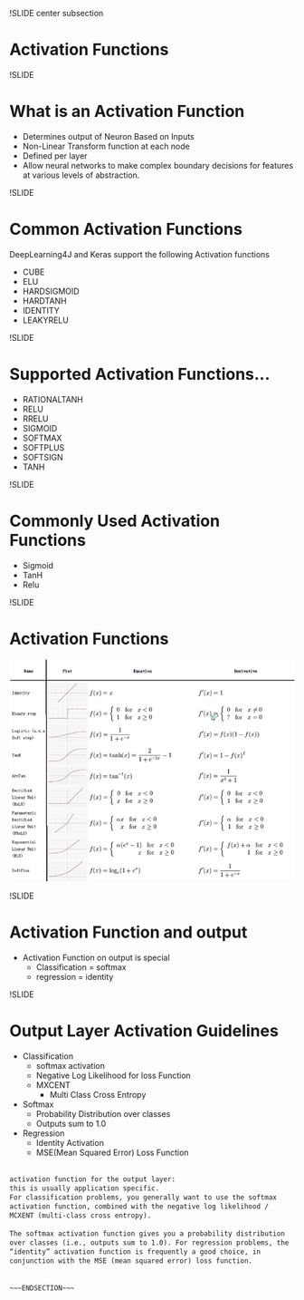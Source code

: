 !SLIDE center subsection

# Activation Functions

!SLIDE

# What is an Activation Function

* Determines output of Neuron Based on Inputs
* Non-Linear Transform function at each node
* Defined per layer
* Allow neural networks to make complex boundary decisions for features at various levels of abstraction.

!SLIDE

# Common Activation Functions

DeepLearning4J and Keras support the following Activation functions

* CUBE
* ELU
* HARDSIGMOID
* HARDTANH
* IDENTITY
* LEAKYRELU

!SLIDE 

# Supported Activation Functions...


* RATIONALTANH
* RELU
* RRELU
* SIGMOID
* SOFTMAX
* SOFTPLUS
* SOFTSIGN
* TANH

!SLIDE

# Commonly Used Activation Functions

* Sigmoid
* TanH
* Relu

!SLIDE
 
# Activation Functions

![img](../resources/Activation-func.png)
 
!SLIDE
 
# Activation Function and output
 
* Activation Function on output is special
  * Classification = softmax
  * regression = identity


!SLIDE

# Output Layer Activation Guidelines

* Classification 
  * softmax activation
  * Negative Log Likelihood for loss Function
  * MXCENT 
	* Multi Class Cross Entropy
* Softmax
  * Probability Distribution over classes
  * Outputs sum to 1.0
* Regression
  * Identity Activation
  * MSE(Mean Squared Error) Loss Function

~~~SECTION:notes~~~

activation function for the output layer: 
this is usually application specific. 
For classification problems, you generally want to use the softmax activation function, combined with the negative log likelihood / MCXENT (multi-class cross entropy). 

The softmax activation function gives you a probability distribution over classes (i.e., outputs sum to 1.0). For regression problems, the “identity” activation function is frequently a good choice, in conjunction with the MSE (mean squared error) loss function.


~~~ENDSECTION~~~

